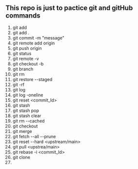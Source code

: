 ## This repo is just to pactice git and gitHub commands
1. git add <file>
2. git add .
3. git commit -m "message"
4. git remote add origin <url>
5. git push origin <local branch name want to push to remote origin>
6. git status
7. git remote -v
8. git checkout -b <new branch name>
9. git branch
10. git rm <folder or file name>
11. git restore --staged <file or folder name>
12. git -rf <file name>
13. git log
14. git log -oneline
15. git reset <commit_Id>
16. git stash
17. git stash pop
18. git stash clear
19. git rm --cached 
20. git checkout <exsiting branck name>
21. git merge <local branch name>
22. git fetch --all --prune
23. git reset --hard <upstream/main>
24. git pull <upstrea/main>
25. git rebase -i <commit_Id>
26. git clone <url>
27. 
